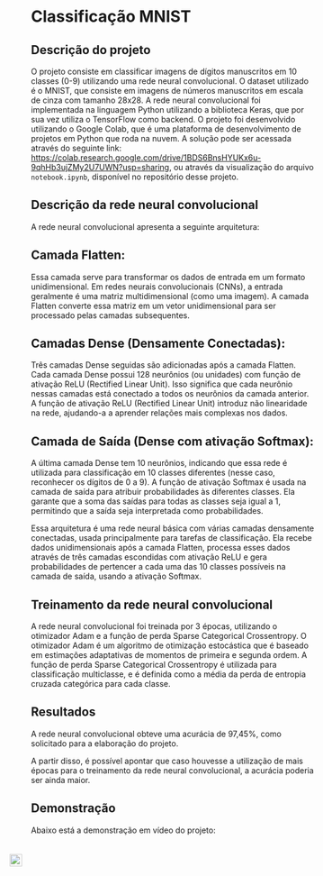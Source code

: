# Classificação MNIST

## Descrição do projeto

O projeto consiste em classificar imagens de dígitos manuscritos em 10 classes (0-9) utilizando uma rede neural convolucional. O dataset utilizado é o MNIST, que consiste em imagens de números manuscritos em escala de cinza com tamanho 28x28. A rede neural convolucional foi implementada na linguagem Python utilizando a biblioteca Keras, que por sua vez utiliza o TensorFlow como backend. O projeto foi desenvolvido utilizando o Google Colab, que é uma plataforma de desenvolvimento de projetos em Python que roda na nuvem. A solução pode ser acessada através do seguinte link: <https://colab.research.google.com/drive/1BDS6BnsHYUKx6u-9qhHb3ujZMy2U7UWN?usp=sharing>, ou através da visualização do arquivo `notebook.ipynb`, disponível no repositório desse projeto.

## Descrição da rede neural convolucional

A rede neural convolucional apresenta a seguinte arquitetura:

## Camada Flatten:
Essa camada serve para transformar os dados de entrada em um formato unidimensional. Em redes neurais convolucionais (CNNs), a entrada geralmente é uma matriz multidimensional (como uma imagem). A camada Flatten converte essa matriz em um vetor unidimensional para ser processado pelas camadas subsequentes.

## Camadas Dense (Densamente Conectadas):
Três camadas Dense seguidas são adicionadas após a camada Flatten. Cada camada Dense possui 128 neurônios (ou unidades) com função de ativação ReLU (Rectified Linear Unit). Isso significa que cada neurônio nessas camadas está conectado a todos os neurônios da camada anterior. A função de ativação ReLU (Rectified Linear Unit) introduz não linearidade na rede, ajudando-a a aprender relações mais complexas nos dados.

## Camada de Saída (Dense com ativação Softmax):
A última camada Dense tem 10 neurônios, indicando que essa rede é utilizada para classificação em 10 classes diferentes (nesse caso, reconhecer os dígitos de 0 a 9). A função de ativação Softmax é usada na camada de saída para atribuir probabilidades às diferentes classes. Ela garante que a soma das saídas para todas as classes seja igual a 1, permitindo que a saída seja interpretada como probabilidades.

Essa arquitetura é uma rede neural básica com várias camadas densamente conectadas, usada principalmente para tarefas de classificação. Ela recebe dados unidimensionais após a camada Flatten, processa esses dados através de três camadas escondidas com ativação ReLU e gera probabilidades de pertencer a cada uma das 10 classes possíveis na camada de saída, usando a ativação Softmax.

## Treinamento da rede neural convolucional

A rede neural convolucional foi treinada por 3 épocas, utilizando o otimizador Adam e a função de perda Sparse Categorical Crossentropy. O otimizador Adam é um algoritmo de otimização estocástica que é baseado em estimações adaptativas de momentos de primeira e segunda ordem. A função de perda Sparse Categorical Crossentropy é utilizada para classificação multiclasse, e é definida como a média da perda de entropia cruzada categórica para cada classe.

## Resultados

A rede neural convolucional obteve uma acurácia de 97,45%, como solicitado para a elaboração do projeto.

A partir disso, é possível apontar que caso houvesse a utilização de mais épocas para o treinamento da rede neural convolucional, a acurácia poderia ser ainda maior.

## Demonstração 

Abaixo está a demonstração em vídeo do projeto:

<div style="position:relative;width:fit-content;height:fit-content;">
            <a style="position:absolute;top:20px;right:1rem;opacity:0.8;" href="https://clipchamp.com/watch/C8V0jCRckaH">
                <img loading="lazy" style="height:22px;" src="https://clipchamp.com/e.svg" alt="Made with Clipchamp" />
            </a>
</div>
